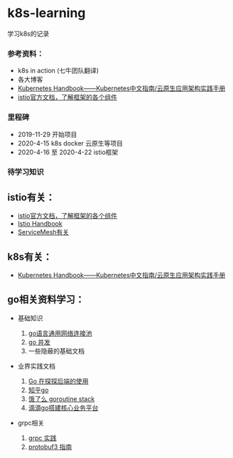 # k8s-learning
学习k8s的记录

### 参考资料：
- k8s in action (七牛团队翻译)
- 各大博客
- [Kubernetes Handbook——Kubernetes中文指南/云原生应用架构实践手册](https://jimmysong.io/kubernetes-handbook/)
- [istio官方文档，了解框架的各个组件](https://istio.io/zh/docs/concepts/traffic-management/)

### 里程碑
- 2019-11-29 开始项目
- 2020-4-15 k8s docker 云原生等项目
- 2020-4-16 至  2020-4-22 istio框架

### 待学习知识
## istio有关：
  - [istio官方文档，了解框架的各个组件](https://istio.io/zh/docs/concepts/traffic-management/)
  - [Istio Handbook](https://www.servicemesher.com/istio-handbook/) 
  - [ServiceMesh有关](https://www.servicemesher.com/categories/istio/)
## k8s有关：  
  - [Kubernetes Handbook——Kubernetes中文指南/云原生应用架构实践手册](https://jimmysong.io/kubernetes-handbook/)
  
## go相关资料学习：
  - 基础知识
    1. [go语言通用网络连接池](https://github.com/silenceper/pool)
    2. [go 并发](https://www.kancloud.cn/mutouzhang/go/596806)
    3. 一些隐蔽的基础文档
  
  - 业界实践文档
    1. [Go 在探探后端的使用](https://juejin.im/entry/5b05095bf265da0b767dd3d9)
    2. [知乎go](https://zhuanlan.zhihu.com/p/48039838)
    3. [饿了么 goroutine stack](https://zhuanlan.zhihu.com/p/28409657)
    4. [滴滴go搭建核心业务平台](https://juejin.im/entry/5ae98b98f265da0ba60f9c97)
    
  - grpc相关 
    1. [grpc 实践](https://www.bookstack.cn/read/go-grpc/summary.md)
    2. [protobuf3 指南](https://blog.csdn.net/u011518120/article/details/54604615)
    
  
 
  

